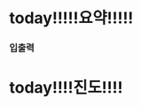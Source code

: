 

# today!!!!!요약!!!!!

### 입출력





# today!!!!진도!!!!
<!--stackedit_data:
eyJoaXN0b3J5IjpbMjQ3OTUzNTc0LC0xNjc5NDEyMDc5XX0=
-->
